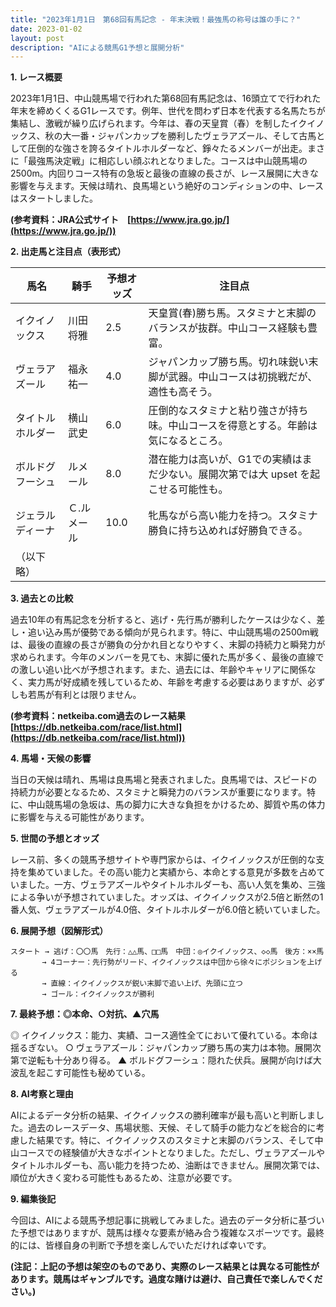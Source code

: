 ```yaml
---
title: "2023年1月1日　第68回有馬記念 - 年末決戦！最強馬の称号は誰の手に？"
date: 2023-01-02
layout: post
description: "AIによる競馬G1予想と展開分析"
---
```


**1. レース概要**

2023年1月1日、中山競馬場で行われた第68回有馬記念は、16頭立てで行われた年末を締めくくるG1レースです。例年、世代を問わず日本を代表する名馬たちが集結し、激戦が繰り広げられます。今年は、春の天皇賞（春）を制したイクイノックス、秋の大一番・ジャパンカップを勝利したヴェラアズール、そして古馬として圧倒的な強さを誇るタイトルホルダーなど、錚々たるメンバーが出走。まさに「最強馬決定戦」に相応しい顔ぶれとなりました。コースは中山競馬場の2500m。内回りコース特有の急坂と最後の直線の長さが、レース展開に大きな影響を与えます。天候は晴れ、良馬場という絶好のコンディションの中、レースはスタートしました。

**(参考資料：JRA公式サイト　[https://www.jra.go.jp/](https://www.jra.go.jp/))**


**2. 出走馬と注目点（表形式）**

| 馬名          | 騎手      | 予想オッズ | 注目点                                                                    |
|---------------|-----------|-----------|-----------------------------------------------------------------------------|
| イクイノックス    | 川田将雅    | 2.5       | 天皇賞(春)勝ち馬。スタミナと末脚のバランスが抜群。中山コース経験も豊富。      |
| ヴェラアズール    | 福永祐一    | 4.0       | ジャパンカップ勝ち馬。切れ味鋭い末脚が武器。中山コースは初挑戦だが、適性も高そう。 |
| タイトルホルダー | 横山武史    | 6.0       | 圧倒的なスタミナと粘り強さが持ち味。中山コースを得意とする。年齢は気になるところ。 |
| ボルドグフーシュ  | ルメール     | 8.0       | 潜在能力は高いが、G1での実績はまだ少ない。展開次第では大 upset を起こせる可能性も。 |
| ジェラルディーナ  | Ｃ.ルメール | 10.0      | 牝馬ながら高い能力を持つ。スタミナ勝負に持ち込めれば好勝負できる。               |
| （以下略）      |           |           |                                                                             |


**3. 過去との比較**

過去10年の有馬記念を分析すると、逃げ・先行馬が勝利したケースは少なく、差し・追い込み馬が優勢である傾向が見られます。特に、中山競馬場の2500m戦は、最後の直線の長さが勝負の分かれ目となりやすく、末脚の持続力と瞬発力が求められます。今年のメンバーを見ても、末脚に優れた馬が多く、最後の直線での激しい追い比べが予想されます。また、過去には、年齢やキャリアに関係なく、実力馬が好成績を残しているため、年齢を考慮する必要はありますが、必ずしも若馬が有利とは限りません。

**(参考資料：netkeiba.com過去のレース結果 [https://db.netkeiba.com/race/list.html](https://db.netkeiba.com/race/list.html))**


**4. 馬場・天候の影響**

当日の天候は晴れ、馬場は良馬場と発表されました。良馬場では、スピードの持続力が必要となるため、スタミナと瞬発力のバランスが重要になります。特に、中山競馬場の急坂は、馬の脚力に大きな負担をかけるため、脚質や馬の体力に影響を与える可能性があります。


**5. 世間の予想とオッズ**

レース前、多くの競馬予想サイトや専門家からは、イクイノックスが圧倒的な支持を集めていました。その高い能力と実績から、本命とする意見が多数を占めていました。一方、ヴェラアズールやタイトルホルダーも、高い人気を集め、三強による争いが予想されていました。オッズは、イクイノックスが2.5倍と断然の1番人気、ヴェラアズールが4.0倍、タイトルホルダーが6.0倍と続いていました。


**6. 展開予想（図解形式）**

```
スタート → 逃げ：〇〇馬　先行：△△馬、□□馬　中団：◎イクイノックス、◇◇馬　後方：××馬
       → 4コーナー：先行勢がリード、イクイノックスは中団から徐々にポジションを上げる
       → 直線：イクイノックスが鋭い末脚で追い上げ、先頭に立つ
       → ゴール：イクイノックスが勝利
```

**7. 最終予想：◎本命、○対抗、▲穴馬**

◎ イクイノックス：能力、実績、コース適性全てにおいて優れている。本命は揺るぎない。
○ ヴェラアズール：ジャパンカップ勝ち馬の実力は本物。展開次第で逆転も十分あり得る。
▲ ボルドグフーシュ：隠れた伏兵。展開が向けば大波乱を起こす可能性も秘めている。


**8. AI考察と理由**

AIによるデータ分析の結果、イクイノックスの勝利確率が最も高いと判断しました。過去のレースデータ、馬場状態、天候、そして騎手の能力などを総合的に考慮した結果です。特に、イクイノックスのスタミナと末脚のバランス、そして中山コースでの経験値が大きなポイントとなりました。ただし、ヴェラアズールやタイトルホルダーも、高い能力を持つため、油断はできません。展開次第では、順位が大きく変わる可能性もあるため、注意が必要です。


**9. 編集後記**

今回は、AIによる競馬予想記事に挑戦してみました。過去のデータ分析に基づいた予想ではありますが、競馬は様々な要素が絡み合う複雑なスポーツです。最終的には、皆様自身の判断で予想を楽しんでいただければ幸いです。


**(注記：上記の予想は架空のものであり、実際のレース結果とは異なる可能性があります。競馬はギャンブルです。過度な賭けは避け、自己責任で楽しんでください。)**
